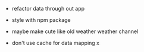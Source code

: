 - refactor data through out app
- style with npm package
- maybe make cute like old weather weather channel

- don't use cache for data mapping x
